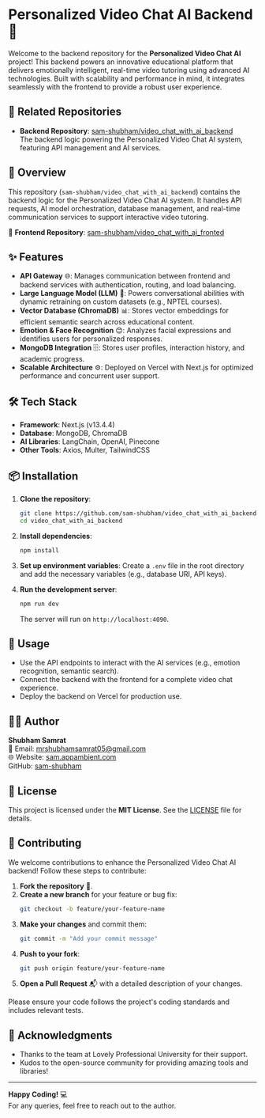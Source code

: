 # Personalized Video Chat AI Backend 🚀

Welcome to the backend repository for the **Personalized Video Chat AI** project! This backend powers an innovative educational platform that delivers emotionally intelligent, real-time video tutoring using advanced AI technologies. Built with scalability and performance in mind, it integrates seamlessly with the frontend to provide a robust user experience.

## 🔗 Related Repositories

- **Backend Repository**: [sam-shubham/video_chat_with_ai_backend](https://github.com/sam-shubham/video_chat_with_ai_backend)  
  The backend logic powering the Personalized Video Chat AI system, featuring API management and AI services.

## 📖 Overview

This repository (`sam-shubham/video_chat_with_ai_backend`) contains the backend logic for the Personalized Video Chat AI system. It handles API requests, AI model orchestration, database management, and real-time communication services to support interactive video tutoring.

🔗 **Frontend Repository**: [sam-shubham/video_chat_with_ai_fronted](https://github.com/sam-shubham/video_chat_with_ai_fronted)

## ✨ Features

- **API Gateway** 🌐: Manages communication between frontend and backend services with authentication, routing, and load balancing.
- **Large Language Model (LLM)** 🧠: Powers conversational abilities with dynamic retraining on custom datasets (e.g., NPTEL courses).
- **Vector Database (ChromaDB)** 📊: Stores vector embeddings for efficient semantic search across educational content.
- **Emotion & Face Recognition** 😊: Analyzes facial expressions and identifies users for personalized responses.
- **MongoDB Integration** 🗄️: Stores user profiles, interaction history, and academic progress.
- **Scalable Architecture** ⚙️: Deployed on Vercel with Next.js for optimized performance and concurrent user support.

## 🛠️ Tech Stack

- **Framework**: Next.js (v13.4.4)
- **Database**: MongoDB, ChromaDB
- **AI Libraries**: LangChain, OpenAI, Pinecone
- **Other Tools**: Axios, Multer, TailwindCSS

## 📦 Installation

1. **Clone the repository**:

   ```bash
   git clone https://github.com/sam-shubham/video_chat_with_ai_backend.git
   cd video_chat_with_ai_backend
   ```

2. **Install dependencies**:

   ```bash
   npm install
   ```

3. **Set up environment variables**:
   Create a `.env` file in the root directory and add the necessary variables (e.g., database URI, API keys).

4. **Run the development server**:
   ```bash
   npm run dev
   ```
   The server will run on `http://localhost:4090`.

## 📝 Usage

- Use the API endpoints to interact with the AI services (e.g., emotion recognition, semantic search).
- Connect the backend with the frontend for a complete video chat experience.
- Deploy the backend on Vercel for production use.

## 👨‍💻 Author

**Shubham Samrat**  
📧 Email: [mrshubhamsamrat05@gmail.com](mailto:mrshubhamsamrat05@gmail.com)  
🌐 Website: [sam.appambient.com](https://sam.appambient.com)  
GitHub: [sam-shubham](https://github.com/sam-shubham)

## 📜 License

This project is licensed under the **MIT License**. See the [LICENSE](LICENSE) file for details.

## 🤝 Contributing

We welcome contributions to enhance the Personalized Video Chat AI backend! Follow these steps to contribute:

1. **Fork the repository** 🍴.
2. **Create a new branch** for your feature or bug fix:
   ```bash
   git checkout -b feature/your-feature-name
   ```
3. **Make your changes** and commit them:
   ```bash
   git commit -m "Add your commit message"
   ```
4. **Push to your fork**:
   ```bash
   git push origin feature/your-feature-name
   ```
5. **Open a Pull Request** 📬 with a detailed description of your changes.

Please ensure your code follows the project's coding standards and includes relevant tests.

## 🌟 Acknowledgments

- Thanks to the team at Lovely Professional University for their support.
- Kudos to the open-source community for providing amazing tools and libraries!

---

**Happy Coding!** 💻  
For any queries, feel free to reach out to the author.
